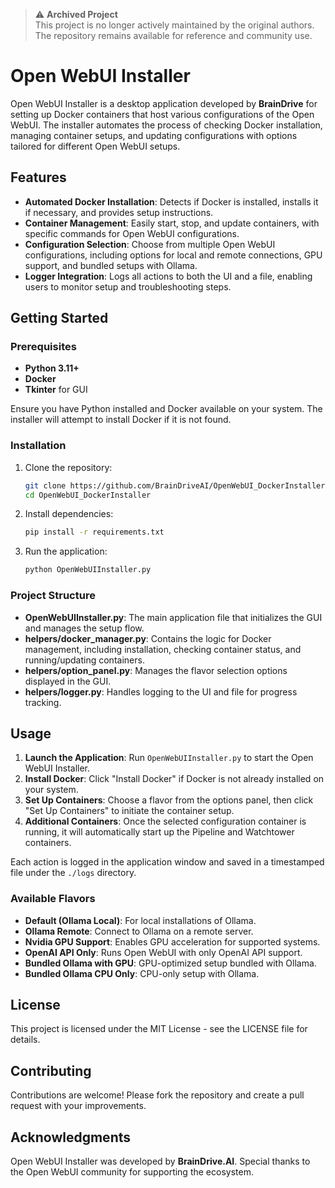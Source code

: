 > ⚠️ **Archived Project**  
> This project is no longer actively maintained by the original authors.  
> The repository remains available for reference and community use.

# Open WebUI Installer

Open WebUI Installer is a desktop application developed by **BrainDrive** for setting up Docker containers that host various configurations of the Open WebUI. The installer automates the process of checking Docker installation, managing container setups, and updating configurations with options tailored for different Open WebUI setups.

## Features

- **Automated Docker Installation**: Detects if Docker is installed, installs it if necessary, and provides setup instructions.
- **Container Management**: Easily start, stop, and update containers, with specific commands for Open WebUI configurations.
- **Configuration Selection**: Choose from multiple Open WebUI configurations, including options for local and remote connections, GPU support, and bundled setups with Ollama.
- **Logger Integration**: Logs all actions to both the UI and a file, enabling users to monitor setup and troubleshooting steps.

## Getting Started

### Prerequisites

- **Python 3.11+**
- **Docker**
- **Tkinter** for GUI

Ensure you have Python installed and Docker available on your system. The installer will attempt to install Docker if it is not found.

### Installation

1. Clone the repository:

   ```bash
   git clone https://github.com/BrainDriveAI/OpenWebUI_DockerInstaller.git
   cd OpenWebUI_DockerInstaller
   ```

2. Install dependencies:

   ```bash
   pip install -r requirements.txt
   ```

3. Run the application:

   ```bash
   python OpenWebUIInstaller.py
   ```

### Project Structure

- **OpenWebUIInstaller.py**: The main application file that initializes the GUI and manages the setup flow.
- **helpers/docker_manager.py**: Contains the logic for Docker management, including installation, checking container status, and running/updating containers.
- **helpers/option_panel.py**: Manages the flavor selection options displayed in the GUI.
- **helpers/logger.py**: Handles logging to the UI and file for progress tracking.

## Usage

1. **Launch the Application**: Run `OpenWebUIInstaller.py` to start the Open WebUI Installer.
2. **Install Docker**: Click "Install Docker" if Docker is not already installed on your system.
3. **Set Up Containers**: Choose a flavor from the options panel, then click "Set Up Containers" to initiate the container setup.
4. **Additional Containers**: Once the selected configuration container is running, it will automatically start up the Pipeline and Watchtower containers.

Each action is logged in the application window and saved in a timestamped file under the `./logs` directory.

### Available Flavors

- **Default (Ollama Local)**: For local installations of Ollama.
- **Ollama Remote**: Connect to Ollama on a remote server.
- **Nvidia GPU Support**: Enables GPU acceleration for supported systems.
- **OpenAI API Only**: Runs Open WebUI with only OpenAI API support.
- **Bundled Ollama with GPU**: GPU-optimized setup bundled with Ollama.
- **Bundled Ollama CPU Only**: CPU-only setup with Ollama.

## License

This project is licensed under the MIT License - see the LICENSE file for details.

## Contributing

Contributions are welcome! Please fork the repository and create a pull request with your improvements.

## Acknowledgments

Open WebUI Installer was developed by **BrainDrive.AI**. Special thanks to the Open WebUI community for supporting the ecosystem.
